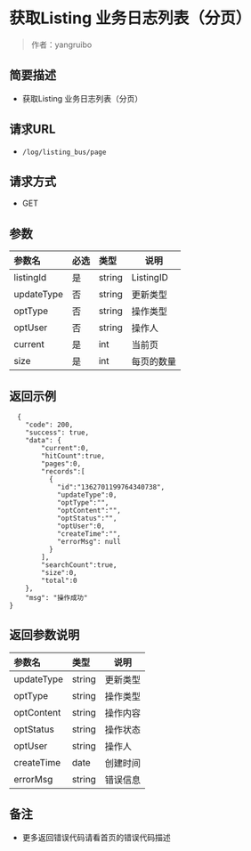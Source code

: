 # 获取Listing 业务日志列表（分页）

> 作者：yangruibo

## 简要描述

- 获取Listing 业务日志列表（分页）

## 请求URL
- ` /log/listing_bus/page `
## 请求方式
- GET

## 参数

|参数名|必选|类型|说明|
|:----    |:---|:----- |-----   |
|listingId |是  |string |ListingID   |
|updateType |否  |string | 更新类型    |
|optType |否  |string | 操作类型    |
|optUser     |否  |string | 操作人    |
|current     |是  |int | 当前页    |
|size     |是  |int | 每页的数量    |
## 返回示例

```
  {
    "code": 200,
    "success": true,
    "data": {
        "current":0,
		"hitCount":true,
		"pages":0,
		"records":[
		  {
		    "id":"1362701199764340738",
			"updateType":0,
			"optType":"",
			"optContent":"",
			"optStatus":"",
			"optUser":0,
			"createTime":"",
			"errorMsg": null
		  }
		],
		"searchCount":true,
		"size":0,
		"total":0
    },
    "msg": "操作成功"
}
```

## 返回参数说明 

|参数名|类型|说明|
|:-----  |:-----|-----                           |
|updateType |string   |更新类型  |
|optType |string   |操作类型  |
|optContent |string   |操作内容  |
|optStatus |string   |操作状态  |
|optUser |string   |操作人  |
|createTime |date   |创建时间  |
|errorMsg |string   |错误信息  |

## 备注 

- 更多返回错误代码请看首页的错误代码描述